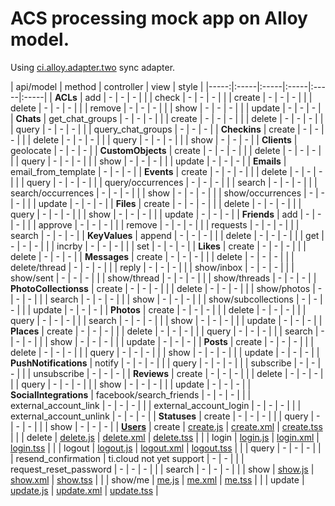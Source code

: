 ACS processing mock app on Alloy model.
===
Using [ci.alloy.adapter.two](https://github.com/aaronksaunders/ci.alloy.adapter.two) sync adapter.


| api/model | method | controller | view | style |
|-----:|:-----|:-----|:-----|:-----|:-----|
| **ACLs** | add | - | - | - |
| | check | - | - | - |
| | create | - | - | - |
| | delete | - | - | - |
| | remove | - | - | - |
| | show | - | - | - |
| | update | - | - | - |
| **Chats** | get_chat_groups | - | - | - |
| | create | - | - | - |
| | delete | - | - | - |
| | query | - | - | - |
| | query_chat_groups | - | - | - |
| **Checkins** | create | - | - | - |
| | delete | - | - | - |
| | query | - | - | - |
| | show | - | - | - |
| **Clients** | geolocate | - | - | - |
| **CustomObjects** | create | - | - | - |
| | delete | - | - | - |
| | query | - | - | - |
| | show | - | - | - |
| | update | - | - | - |
| **Emails** | email_from_template | - | - | - |
| **Events** | create | - | - | - |
| | delete | - | - | - |
| | query | - | - | - |
| | query/occurrences | - | - | - |
| | search | - | - | - |
| | search/occurrences | - | - | - |
| | show | - | - | - |
| | show/occurrences | - | - | - |
| | update | - | - | - |
| **Files** | create | - | - | - |
| | delete | - | - | - |
| | query | - | - | - |
| | show | - | - | - |
| | update | - | - | - |
| **Friends** | add | - | - | - |
| | approve | - | - | - |
| | remove | - | - | - |
| | requests | - | - | - |
| | search | - | - | - |
| **KeyValues** | append | - | - | - |
| | delete | - | - | - |
| | get | - | - | - |
| | incrby | - | - | - |
| | set | - | - | - |
| **Likes** | create | - | - | - |
| | delete | - | - | - |
| **Messages** | create | - | - | - |
| | delete | - | - | - |
| | delete/thread | - | - | - |
| | reply | - | - | - |
| | show/inbox | - | - | - |
| | show/sent | - | - | - |
| | show/thread | - | - | - |
| | show/threads | - | - | - |
| **PhotoCollectionss** | create | - | - | - |
| | delete | - | - | - |
| | show/photos | - | - | - |
| | search | - | - | - |
| | show | - | - | - |
| | show/subcollections | - | - | - |
| | update | - | - | - |
| **Photos** | create | - | - | - |
| | delete | - | - | - |
| | query | - | - | - |
| | search | - | - | - |
| | show | - | - | - |
| | update | - | - | - |
| **Places** | create | - | - | - |
| | delete | - | - | - |
| | query | - | - | - |
| | search | - | - | - |
| | show | - | - | - |
| | update | - | - | - |
| **Posts** | create | - | - | - |
| | delete | - | - | - |
| | query | - | - | - |
| | show | - | - | - |
| | update | - | - | - |
| **PushNotifications** | notify | - | - | - |
| | query | - | - | - |
| | subscribe | - | - | - |
| | unsubscribe | - | - | - |
| **Reviews** | create | - | - | - |
| | delete | - | - | - |
| | query | - | - | - |
| | show | - | - | - |
| | update | - | - | - |
| **SocialIntegrations** | facebook/search_friends | - | - | - |
| | external_account_link | - | - | - |
| | external_account_login | - | - | - |
| | external_account_unlink | - | - | - |
| **Statuses** | create | - | - | - |
| | query | - | - | - |
| | show | - | - | - |
| **[Users](https://github.com/k0sukey/alloy.adapter.acs/blob/master/app/models/users.js)** | create | [create.js](https://github.com/k0sukey/alloy.adapter.acs/blob/master/app/controllers/users/create.js) | [create.xml](https://github.com/k0sukey/alloy.adapter.acs/blob/master/app/views/users/create.xml) | [create.tss](https://github.com/k0sukey/alloy.adapter.acs/blob/master/app/styles/users/create.tss) |
| | delete | [delete.js](https://github.com/k0sukey/alloy.adapter.acs/blob/master/app/controllers/users/delete.js) | [delete.xml](https://github.com/k0sukey/alloy.adapter.acs/blob/master/app/views/users/delete.xml) | [delete.tss](https://github.com/k0sukey/alloy.adapter.acs/blob/master/app/styles/users/delete.tss) |
| | login | [login.js](https://github.com/k0sukey/alloy.adapter.acs/blob/master/app/controllers/users/login.js) | [login.xml](https://github.com/k0sukey/alloy.adapter.acs/blob/master/app/views/users/login.xml) | [login.tss](https://github.com/k0sukey/alloy.adapter.acs/blob/master/app/styles/users/login.tss) |
| | logout | [logout.js](https://github.com/k0sukey/alloy.adapter.acs/blob/master/app/controllers/users/logout.js) | [logout.xml](https://github.com/k0sukey/alloy.adapter.acs/blob/master/app/views/users/logout.xml) | [logout.tss](https://github.com/k0sukey/alloy.adapter.acs/blob/master/app/styles/users/logout.tss) |
| | query | - | - | - |
| | resend_confirmation | ti.cloud not yet support | - | - |
| | request_reset_password | - | - | - |
| | search | - | - | - |
| | show | [show.js](https://github.com/k0sukey/alloy.adapter.acs/blob/master/app/controllers/users/show.js) | [show.xml](https://github.com/k0sukey/alloy.adapter.acs/blob/master/app/views/users/show.xml) | [show.tss](https://github.com/k0sukey/alloy.adapter.acs/blob/master/app/styles/users/show.tss) |
| | show/me | [me.js](https://github.com/k0sukey/alloy.adapter.acs/blob/master/app/controllers/users/me.js) | [me.xml](https://github.com/k0sukey/alloy.adapter.acs/blob/master/app/views/users/me.xml) | [me.tss](https://github.com/k0sukey/alloy.adapter.acs/blob/master/app/styles/users/me.tss) |
| | update | [update.js](https://github.com/k0sukey/alloy.adapter.acs/blob/master/app/controllers/users/update.js) | [update.xml](https://github.com/k0sukey/alloy.adapter.acs/blob/master/app/views/users/update.xml) | [update.tss](https://github.com/k0sukey/alloy.adapter.acs/blob/master/app/styles/users/update.tss) |
